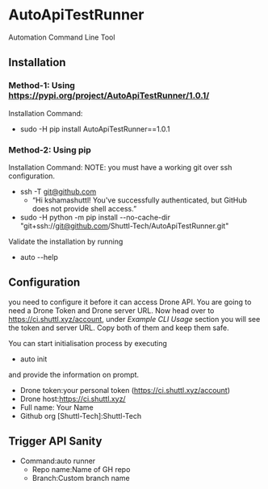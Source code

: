# AutoApiTestRunner
Automation Command Line Tool

## Installation
### Method-1: Using https://pypi.org/project/AutoApiTestRunner/1.0.1/

Installation Command:
* sudo -H pip install AutoApiTestRunner==1.0.1

### Method-2: Using pip

Installation Command:
NOTE: you must have a working git over ssh configuration.

* ssh -T git@github.com
    * “Hi kshamashuttl! You've successfully authenticated, but GitHub does not provide shell access.”
* sudo -H python -m pip install --no-cache-dir "git+ssh://git@github.com/Shuttl-Tech/AutoApiTestRunner.git"

Validate the installation by running
- auto --help

## Configuration
you need to configure it before it can access Drone API.
You are going to need a Drone Token and Drone server URL.
Now head over to https://ci.shuttl.xyz/account, under *Example CLI Usage* section you will see the token and server URL.
Copy both of them and keep them safe.

You can start initialisation process by executing
* auto init

and provide the information on prompt.
* Drone token:your personal token (https://ci.shuttl.xyz/account)
* Drone host:https://ci.shuttl.xyz/
* Full name: Your Name
* Github org [Shuttl-Tech]:Shuttl-Tech


## Trigger API Sanity

* Command:auto runner
    * Repo name:Name of GH repo
    * Branch:Custom branch name